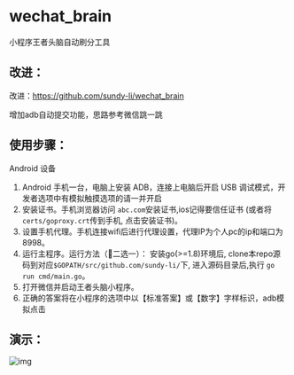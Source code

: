 # wechat_brain
小程序王者头脑自动刷分工具

## 改进：
改进：https://github.com/sundy-li/wechat_brain

增加adb自动提交功能，思路参考微信跳一跳


## 使用步骤：
Android 设备

1. Android 手机一台，电脑上安装 ADB，连接上电脑后开启 USB 调试模式，开发者选项中有模拟触摸选项的请一并开启
2. 安装证书。手机浏览器访问 `abc.com`安装证书,ios记得要信任证书 (或者将 `certs/goproxy.crt`传到手机, 点击安装证书)。
3. 设置手机代理。手机连接wifi后进行代理设置，代理IP为个人pc的ip和端口为8998。
4. 运行主程序。运行方法（二选一）：
	安装go(>=1.8)环境后, clone本repo源码到对应`$GOPATH/src/github.com/sundy-li/`下, 进入源码目录后,执行 `go run cmd/main.go`。
5. 打开微信并启动王者头脑小程序。
6. 正确的答案将在小程序的选项中以【标准答案】或【数字】字样标识，adb模拟点击

## 演示：
![img](https://github.com/chzeze/wetchat_brain/blob/master/show.gif) 




